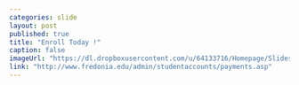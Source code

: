 ```yaml
---
categories: slide
layout: post
published: true
title: "Enroll Today !"
caption: false
imageUrl: "https://dl.dropboxusercontent.com/u/64133716/Homepage/Slides/change_1500.jpg"
link: "http://www.fredonia.edu/admin/studentaccounts/payments.asp"
---
```


